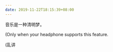 ```yaml
---
date: 2019-11-22T18:15:39+08:00
---
```

音乐是一种清明梦。

(Only when your headphone supports this feature.

(乱讲